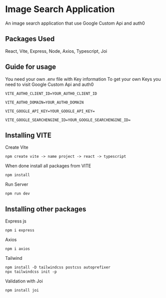 # Image Search Application

An image search application that use Google Custom Api and auth0

## Packages Used

React, Vite, Express, Node, Axios, Typescript, Joi


## Guide for usage

You need your own .env file with Key information
To get your own Keys you need to visit Google Custom Api and auth0
```
VITE_AUTH0_CLIENT_ID=YOUR_AUTH0_CLIENT_ID

VITE_AUTH0_DOMAIN=YOUR_AUTH0_DOMAIN

VITE_GOOGLE_API_KEY=YOUR_GOOGLE_API_KEY=

VITE_GOOGLE_SEARCHENGINE_ID=YOUR_GOOGLE_SEARCHENGINE_ID=
```

## Installing VITE

Create Vite

```
npm create vite -> name project -> react -> typescript
```
 

When done install all packages from VITE
```
npm install
```

Run Server
```
npm run dev
```

## Installing other packages

Express js
```
npm i express
```
Axios
```
npm i axios
```
Tailwind
```
npm install -D tailwindcss postcss autoprefixer
npx tailwindcss init -p
```

Validation with Joi
```
npm install joi

```
